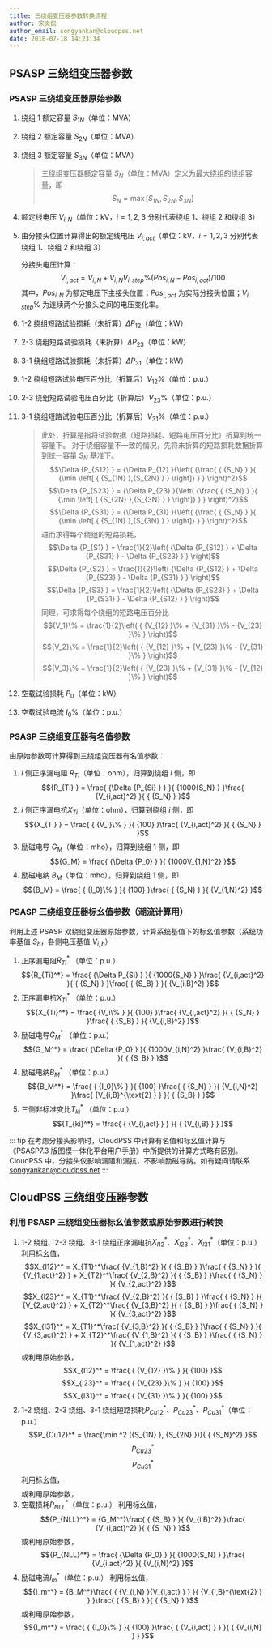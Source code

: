 ```yaml
---
title: 三绕组变压器参数转换流程
author: 宋炎侃
author_email: songyankan@cloudpss.net
date: 2018-07-18 14:23:34
---
```



## PSASP 三绕组变压器参数

### PSASP 三绕组变压器原始参数

1. 绕组 1 额定容量 $S_{1N}$（单位：MVA）
2. 绕组 2 额定容量 $S_{2N}$（单位：MVA）
3. 绕组 3 额定容量 $S_{3N}$（单位：MVA）
   > 三绕组变压器额定容量 $S_N$（单位：MVA）定义为最大绕组的绕组容量，即
   > $${S_N} = \max \left[ { {S_{1N} },{S_{2N} },{S_{3N} } } \right]$$
4. 额定线电压 $V_{i,N}$（单位：kV，$i=1,2,3$ 分别代表绕组 1、绕组 2 和绕组 3）
5. 由分接头位置计算得出的额定线电压 $V_{i,act}$（单位：kV，$i=1,2,3$ 分别代表绕组 1、绕组 2 和绕组 3）

   分接头电压计算
   : $${V_{i,act} } = {V_{i,N} } + {V_{i,N} }{V_{i,step}\%}\left( { {Pos_{i,N} } - {Pos_{i,act} } } \right)/100$$
     其中，$Pos_{i,N}$ 为额定电压下主接头位置；$Pos_{i,act}$ 为实际分接头位置；$V_{i,step}\%$ 为连续两个分接头之间的电压变化率。

6. 1-2 绕组短路试验损耗（未折算）$\Delta P_{12}$（单位：kW）
7. 2-3 绕组短路试验损耗（未折算）$\Delta P_{23}$（单位：kW）
8. 3-1 绕组短路试验损耗（未折算）$\Delta P_{31}$（单位：kW）
9. 1-2 绕组短路试验电压百分比（折算后）$V_{12}\%$（单位：p.u.）
0. 2-3 绕组短路试验电压百分比（折算后）$V_{23}\%$（单位：p.u.）
1. 3-1 绕组短路试验电压百分比（折算后）$V_{31}\%$（单位：p.u.）

   > 此处，折算是指将试验数据（短路损耗、短路电压百分比）折算到统一容量下。
   > 对于绕组容量不一致的情况，先将未折算的短路损耗数据折算到统一容量 $S_N$ 基准下。                                   
   > $$\Delta {P_{S12} } = {\Delta P_{12} }{\left( {\frac{ { {S_N} } }{ {\min \left[ { {S_{1N} },{S_{2N} } } \right]} } } \right)^2}$$
   > $$\Delta {P_{S23} } = {\Delta P_{23} }{\left( {\frac{ { {S_N} } }{ {\min \left[ { {S_{2N} },{S_{3N} } } \right]} } } \right)^2}$$
   > $$\Delta {P_{S31} } = {\Delta P_{31} }{\left( {\frac{ { {S_N} } }{ {\min \left[ { {S_{1N} },{S_{3N} } } \right]} } } \right)^2}$$
   > 进而求得每个绕组的短路损耗，
   > $$\Delta {P_{S1} } = \frac{1}{2}\left( {\Delta {P_{S12} } + \Delta {P_{S31} } - \Delta {P_{S23} } } \right)$$
   > $$\Delta {P_{S2} } = \frac{1}{2}\left( {\Delta {P_{S12} } + \Delta {P_{S23} } - \Delta {P_{S31} } } \right)$$
   > $$\Delta {P_{S3} } = \frac{1}{2}\left( {\Delta {P_{S23} } + \Delta {P_{S31} } - \Delta {P_{S12} } } \right)$$
   > 同理，可求得每个绕组的短路电压百分比
   > $${V_1}\%  = \frac{1}{2}\left( { {V_{12} }\%  + {V_{31} }\%  - {V_{23} }\% } \right)$$
   > $${V_2}\%  = \frac{1}{2}\left( { {V_{12} }\%  + {V_{23} }\%  - {V_{31} }\% } \right)$$
   > $${V_3}\%  = \frac{1}{2}\left( { {V_{23} }\%  + {V_{31} }\%  - {V_{12} }\% } \right)$$

2. 空载试验损耗 $P_0$（单位：kW）
3. 空载试验电流 $I_0\%$（单位：p.u.）

### PSASP 三绕组变压器有名值参数

由原始参数可计算得到三绕组变压器有名值参数：

1. $i$ 侧正序漏电阻 $R_{Ti}$（单位：ohm），归算到绕组 $i$ 侧，即
   $${R_{Ti} } = \frac{ {\Delta {P_{Si} } } }{ {1000{S_N} } }\frac{ {V_{i,act}^2} }{ { {S_N} } }$$
2. $i$ 侧正序漏电抗$X_{Ti}$（单位：ohm），归算到绕组 $i$ 侧，即
   $${X_{Ti} } = \frac{ { {V_i}\% } }{ {100} }\frac{ {V_{i,act}^2} }{ { {S_N} } }$$
1. 励磁电导 $G_M$（单位：mho），归算到绕组 1 侧，即
   $${G_M} = \frac{ {\Delta {P_0} } }{ {1000V_{1,N}^2} }$$
1. 励磁电纳 $B_M$（单位：mho），归算到绕组 1 侧，即
   $${B_M} = \frac{ { {I_0}\% } }{ {100} }\frac{ { {S_N} } }{ {V_{1,N}^2} }$$


### PSASP 三绕组变压器标幺值参数（潮流计算用）

利用上述 PSASP 双绕组变压器原始参数，计算系统基值下的标幺值参数（系统功率基值 $S_b$，各侧电压基值 $V_{i,b}$）

1. 正序漏电阻$R_{Ti}^*$ （单位：p.u.）
   $${R_{Ti}^*} = \frac{ {\Delta P_{Si} } }{ {1000{S_N} } }\frac{ {V_{i,act}^2} }{ { {S_N} } }\frac{ { {S_B} } }{ {V_{i,B}^2} }$$
1. 正序漏电抗$X_{Ti}^*$ （单位：p.u.）
   $${X_{Ti}^*} = \frac{ {V_i\% } }{ {100} }\frac{ {V_{i,act}^2} }{ { {S_N} } }\frac{ { {S_B} } }{ {V_{i,B}^2} }$$
1. 励磁电导$G_M^*$ （单位：p.u.）
   $${G_M^*} = \frac{ {\Delta {P_0} } }{ {1000V_{i,N}^2} }\frac{ {V_{i,B}^2} }{ { {S_B} } }$$
1. 励磁电纳$B_M^*$ （单位：p.u.）
   $${B_M^*} = \frac{ { {I_0}\% } }{ {100} }\frac{ { {S_N} } }{ {V_{i,N}^2} }\frac{ {V_{i,B}^{\text{2} } } }{ { {S_B} } }$$
1. 三侧非标准变比$T_{ki}^*$ （单位：p.u.）
   $${T_{ki}^*} = \frac{ { {V_{i,act} } } }{ { {V_{i,B} } } }$$

::: tip
在考虑分接头影响时，CloudPSS 中计算有名值和标幺值计算与《PSASP7.3 版图模一体化平台用户手册》中所提供的计算方式略有区别。CloudPSS 中，分接头仅影响漏阻和漏抗，不影响励磁导纳。如有疑问请联系 <songyankan@cloudpss.net>
:::


## CloudPSS 三绕组变压器参数

### 利用 PSASP 三绕组变压器标幺值参数或原始参数进行转换


1. 1-2 绕组、2-3 绕组、3-1 绕组正序漏电抗$X_{l12}^*$、$X_{l23}^*$、$X_{l31}^*$（单位：p.u.）
   利用标幺值，
   $$X_{l12}^* = X_{T1}^*\frac{ {V_{1,B}^2} }{ { {S_B} } }\frac{ { {S_N} } }{ {V_{1,act}^2} } + X_{T2}^*\frac{ {V_{2,B}^2} }{ { {S_B} } }\frac{ { {S_N} } }{ {V_{2,act}^2} }$$
   $$X_{l23}^* = X_{T1}^*\frac{ {V_{2,B}^2} }{ { {S_B} } }\frac{ { {S_N} } }{ {V_{2,act}^2} } + X_{T2}^*\frac{ {V_{3,B}^2} }{ { {S_B} } }\frac{ { {S_N} } }{ {V_{3,act}^2} }$$
   $$X_{l31}^* = X_{T1}^*\frac{ {V_{3,B}^2} }{ { {S_B} } }\frac{ { {S_N} } }{ {V_{3,act}^2} } + X_{T2}^*\frac{ {V_{1,B}^2} }{ { {S_B} } }\frac{ { {S_N} } }{ {V_{1,act}^2} }$$
   或利用原始参数，
   $$X_{l12}^* = \frac{ { {V_{12} }\% } }{ {100} }$$
   $$X_{l23}^* = \frac{ { {V_{23} }\% } }{ {100} }$$
   $$X_{l31}^* = \frac{ { {V_{31} }\% } }{ {100} }$$
2. 1-2 绕组、2-3 绕组、3-1 绕组短路损耗$P_{Cu12}^*$、$P_{Cu23}^*$、$P_{Cu31}^*$（单位：p.u.）
   $$P_{Cu12}^* = \frac{\min ^2 ({S_{1N} }, {S_{2N} })}{ { {S_N}^2} }$$
   $$P_{Cu23}^*$$
   $$P_{Cu31}^*$$
   利用标幺值，
   $$$$
   $$$$
   $$$$
   或利用原始参数，
4. 空载损耗$P_{NLL}^*$（单位：p.u.）
   利用标幺值，
   $${P_{NLL}^*} = {G_M^*}\frac{ { {S_B} } }{ {V_{i,B}^2} }\frac{ {V_{i,act}^2} }{ { {S_N} } }$$
   或利用原始参数，
   $${P_{NLL}^*} = \frac{ {\Delta {P_0} } }{ {1000{S_N} } }\frac{ {V_{i,act}^2} }{ {V_{i,N}^2} }$$
5. 励磁电流$I_m^*$（单位：p.u.）
   利用标幺值，
   $${I_m^*} = {B_M^*}\frac{ { {V_{i,N} }{V_{i,act} } } }{ {V_{i,B}^{\text{2} } } }\frac{ { {S_B} } }{ { {S_N} } }$$
   或利用原始参数，
   $${I_m^*} = \frac{ { {I_0}\% } }{ {100} }\frac{ { {V_{i,act} } } }{ { {V_{i,N} } } }$$
